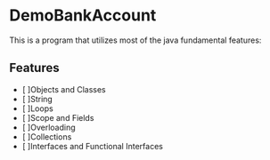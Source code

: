 # DemoBankAccount

This is a program that utilizes most of the java fundamental features:

## Features
  * [ ]Objects and Classes
  * [ ]String
  * [ ]Loops
  * [ ]Scope and Fields
  * [ ]Overloading
  * [ ]Collections
  * [ ]Interfaces and Functional Interfaces


